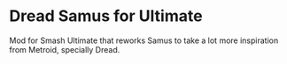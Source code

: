 # Dread Samus for Ultimate
Mod for Smash Ultimate that reworks Samus to take a lot more inspiration from Metroid, specially Dread.
